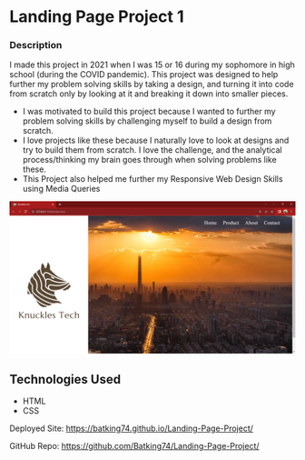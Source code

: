 # Landing Page Project 1

### Description
I made this project in 2021 when I was 15 or 16 during my sophomore in high school (during the COVID pandemic). This project was designed to help further my problem solving skills by taking a design, and turning it into code from scratch only by looking at it and breaking it down into smaller pieces.

- I was motivated to build this project because I wanted to further my problem solving skills by challenging myself to build a design from scratch.
- I love projects like these because I naturally love to look at designs and try to build them from scratch. I love the challenge, and the analytical process/thinking my brain goes through when solving problems like these.
- This Project also helped me further my Responsive Web Design Skills using Media Queries


![Image of static landing page project 1](./Assets/IMG/Landing_Page_Project_1.png)

## Technologies Used
- HTML
- CSS

Deployed Site: https://batking74.github.io/Landing-Page-Project/

GitHub Repo: https://github.com/Batking74/Landing-Page-Project/
